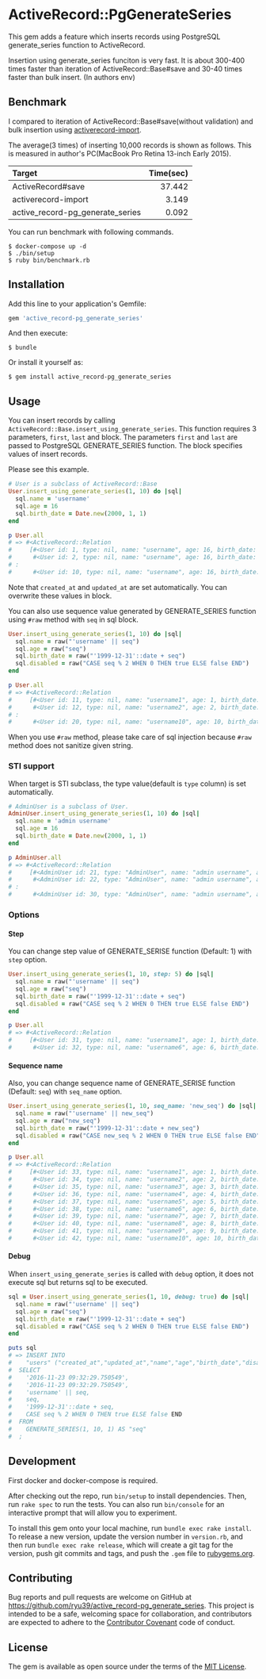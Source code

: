 # ActiveRecord::PgGenerateSeries

This gem adds a feature which inserts records using PostgreSQL generate_series function to ActiveRecord.

Insertion using generate_series funciton is very fast.
It is about 300-400 times faster than iteration of ActiveRecord::Base#save and 30-40 times faster than bulk insert. (In authors env)

## Benchmark

I compared to iteration of ActiveRecord::Base#save(without validation) and 
bulk insertion using [activerecord-import](https://github.com/zdennis/activerecord-import).

The average(3 times) of inserting 10,000 records is shown as follows.
This is measured in author's PC(MacBook Pro Retina 13-inch Early 2015).

| Target                           | Time(sec) |
|:---------------------------------|----------:|
| ActiveRecord#save                |    37.442 |
| activerecord-import              |     3.149 |
| active_record-pg_generate_series |     0.092 |

You can run benchmark with following commands.

    $ docker-compose up -d
    $ ./bin/setup
    $ ruby bin/benchmark.rb

## Installation

Add this line to your application's Gemfile:

```ruby
gem 'active_record-pg_generate_series'
```

And then execute:

    $ bundle

Or install it yourself as:

    $ gem install active_record-pg_generate_series

## Usage

You can insert records by calling `ActiveRecord::Base.insert_using_generate_series`.
This function requires 3 parameters, `first`, `last` and block.
The parameters `first` and `last` are passed to PostgreSQL GENERATE_SERIES function.
The block specifies values of insert records.

Please see this example.

```ruby
# User is a subclass of ActiveRecord::Base
User.insert_using_generate_series(1, 10) do |sql|
  sql.name = 'username'
  sql.age = 16
  sql.birth_date = Date.new(2000, 1, 1)
end

p User.all
# => #<ActiveRecord::Relation 
#     [#<User id: 1, type: nil, name: "username", age: 16, birth_date: "2000-01-01", disabled: false, created_at: "2016-11-23 08:52:25", updated_at: "2016-11-23 08:52:25">, 
#      #<User id: 2, type: nil, name: "username", age: 16, birth_date: "2000-01-01", disabled: false, created_at: "2016-11-23 08:52:25", updated_at: "2016-11-23 08:52:25">, 
# :
#      #<User id: 10, type: nil, name: "username", age: 16, birth_date: "2000-01-01", disabled: false, created_at: "2016-11-23 08:52:25", updated_at: "2016-11-23 08:52:25">]>
```

Note that `created_at` and `updated_at` are set automatically.
You can overwrite these values in block.

You can also use sequence value generated by GENERATE_SERIES function using `#raw` method with `seq` in sql block.

```ruby
User.insert_using_generate_series(1, 10) do |sql|
  sql.name = raw("'username' || seq")
  sql.age = raw("seq")
  sql.birth_date = raw("'1999-12-31'::date + seq")
  sql.disabled = raw("CASE seq % 2 WHEN 0 THEN true ELSE false END")
end

p User.all
# => #<ActiveRecord::Relation 
#     [#<User id: 11, type: nil, name: "username1", age: 1, birth_date: "2000-01-01", disabled: false, created_at: "2016-11-23 09:03:12", updated_at: "2016-11-23 09:03:12">, 
#      #<User id: 12, type: nil, name: "username2", age: 2, birth_date: "2000-01-02", disabled: true, created_at: "2016-11-23 09:03:12", updated_at: "2016-11-23 09:03:12">, 
# :
#      #<User id: 20, type: nil, name: "username10", age: 10, birth_date: "2000-01-10", disabled: true, created_at: "2016-11-23 09:03:12", updated_at: "2016-11-23 09:03:12">]>
```

When you use `#raw` method, please take care of sql injection because `#raw` method does not sanitize given string.

### STI support

When target is STI subclass, the type value(default is `type` column) is set automatically.

```ruby
# AdminUser is a subclass of User.
AdminUser.insert_using_generate_series(1, 10) do |sql|
  sql.name = 'admin username'
  sql.age = 16
  sql.birth_date = Date.new(2000, 1, 1)
end

p AdminUser.all
# => #<ActiveRecord::Relation 
#     [#<AdminUser id: 21, type: "AdminUser", name: "admin username", age: 16, birth_date: "2000-01-01", disabled: false, created_at: "2016-11-23 09:17:22", updated_at: "2016-11-23 09:17:22">, #<AdminUser id: 22, type: "AdminUser", name: "admin username", age: 16, birth_date: "2000-01-01", disabled: false, created_at: "2016-11-23 09:17:22", updated_at: "2016-11-23 09:17:22">,  21, type: "AdminUser", name: "admin username", age: 16, birth_date: "2000-01-01", disabled: false, created_at: "2016-11-23 09:17:22", updated_at: "2016-11-23 09:17:22">, 
#      #<AdminUser id: 22, type: "AdminUser", name: "admin username", age: 16, birth_date: "2000-01-01", disabled: false, created_at: "2016-11-23 09:17:22", updated_at: "2016-11-23 09:17:22">, 
# :
#      #<AdminUser id: 30, type: "AdminUser", name: "admin username", age: 16, birth_date: "2000-01-01", disabled: false, created_at: "2016-11-23 09:17:22", updated_at: "2016-11-23 09:17:22">]>
```

### Options

#### Step

You can change step value of GENERATE_SERISE function (Default: 1) with `step` option.

```ruby
User.insert_using_generate_series(1, 10, step: 5) do |sql|
  sql.name = raw("'username' || seq")
  sql.age = raw("seq")
  sql.birth_date = raw("'1999-12-31'::date + seq")
  sql.disabled = raw("CASE seq % 2 WHEN 0 THEN true ELSE false END")
end

p User.all
# => #<ActiveRecord::Relation 
#     [#<User id: 31, type: nil, name: "username1", age: 1, birth_date: "2000-01-01", disabled: false, created_at: "2016-11-23 10:00:47", updated_at: "2016-11-23 10:00:47">, 
#      #<User id: 32, type: nil, name: "username6", age: 6, birth_date: "2000-01-06", disabled: true, created_at: "2016-11-23 10:00:47", updated_at: "2016-11-23 10:00:47">]>
```

#### Sequence name

Also, you can change sequence name of GENERATE_SERISE function (Default: `seq`) with `seq_name` option.

```ruby
User.insert_using_generate_series(1, 10, seq_name: 'new_seq') do |sql|
  sql.name = raw("'username' || new_seq")
  sql.age = raw("new_seq")
  sql.birth_date = raw("'1999-12-31'::date + new_seq")
  sql.disabled = raw("CASE new_seq % 2 WHEN 0 THEN true ELSE false END")
end

p User.all
# => #<ActiveRecord::Relation 
#     [#<User id: 33, type: nil, name: "username1", age: 1, birth_date: "2000-01-01", disabled: false, created_at: "2016-11-23 10:26:30", updated_at: "2016-11-23 10:26:30">, 
#      #<User id: 34, type: nil, name: "username2", age: 2, birth_date: "2000-01-02", disabled: true, created_at: "2016-11-23 10:26:30", updated_at: "2016-11-23 10:26:30">, 
#      #<User id: 35, type: nil, name: "username3", age: 3, birth_date: "2000-01-03", disabled: false, created_at: "2016-11-23 10:26:30", updated_at: "2016-11-23 10:26:30">, 
#      #<User id: 36, type: nil, name: "username4", age: 4, birth_date: "2000-01-04", disabled: true, created_at: "2016-11-23 10:26:30", updated_at: "2016-11-23 10:26:30">, 
#      #<User id: 37, type: nil, name: "username5", age: 5, birth_date: "2000-01-05", disabled: false, created_at: "2016-11-23 10:26:30", updated_at: "2016-11-23 10:26:30">, 
#      #<User id: 38, type: nil, name: "username6", age: 6, birth_date: "2000-01-06", disabled: true, created_at: "2016-11-23 10:26:30", updated_at: "2016-11-23 10:26:30">, 
#      #<User id: 39, type: nil, name: "username7", age: 7, birth_date: "2000-01-07", disabled: false, created_at: "2016-11-23 10:26:30", updated_at: "2016-11-23 10:26:30">, 
#      #<User id: 40, type: nil, name: "username8", age: 8, birth_date: "2000-01-08", disabled: true, created_at: "2016-11-23 10:26:30", updated_at: "2016-11-23 10:26:30">, 
#      #<User id: 41, type: nil, name: "username9", age: 9, birth_date: "2000-01-09", disabled: false, created_at: "2016-11-23 10:26:30", updated_at: "2016-11-23 10:26:30">, 
#      #<User id: 42, type: nil, name: "username10", age: 10, birth_date: "2000-01-10", disabled: true, created_at: "2016-11-23 10:26:30", updated_at: "2016-11-23 10:26:30">]>
```

#### Debug

When `insert_using_generate_series` is called with `debug` option, it does not execute sql but returns sql to be executed.

```ruby
sql = User.insert_using_generate_series(1, 10, debug: true) do |sql|
  sql.name = raw("'username' || seq")
  sql.age = raw("seq")
  sql.birth_date = raw("'1999-12-31'::date + seq")
  sql.disabled = raw("CASE seq % 2 WHEN 0 THEN true ELSE false END")
end

puts sql
# => INSERT INTO
#    "users" ("created_at","updated_at","name","age","birth_date","disabled")
#  SELECT
#    '2016-11-23 09:32:29.750549',
#    '2016-11-23 09:32:29.750549',
#    'username' || seq,
#    seq,
#    '1999-12-31'::date + seq,
#    CASE seq % 2 WHEN 0 THEN true ELSE false END
#  FROM
#    GENERATE_SERIES(1, 10, 1) AS "seq"
#  ;
```

## Development

First docker and docker-compose is required.

After checking out the repo, run `bin/setup` to install dependencies. 
Then, run `rake spec` to run the tests. 
You can also run `bin/console` for an interactive prompt that will allow you to experiment.

To install this gem onto your local machine, run `bundle exec rake install`. 
To release a new version, update the version number in `version.rb`, 
and then run `bundle exec rake release`, which will create a git tag for the version, 
push git commits and tags, and push the `.gem` file to [rubygems.org](https://rubygems.org).

## Contributing

Bug reports and pull requests are welcome on GitHub at https://github.com/ryu39/active_record-pg_generate_series. 
This project is intended to be a safe, welcoming space for collaboration, 
and contributors are expected to adhere to the [Contributor Covenant](http://contributor-covenant.org) code of conduct.


## License

The gem is available as open source under the terms of the [MIT License](http://opensource.org/licenses/MIT).

